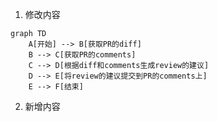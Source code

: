 1. 修改内容

```mermaid
graph TD
    A[开始] --> B[获取PR的diff]
    B --> C[获取PR的comments]
    C --> D[根据diff和comments生成review的建议]
    D --> E[将review的建议提交到PR的comments上]
    E --> F[结束]
```

2. 新增内容
